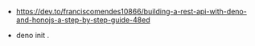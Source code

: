 - https://dev.to/franciscomendes10866/building-a-rest-api-with-deno-and-honojs-a-step-by-step-guide-48ed

- deno init .